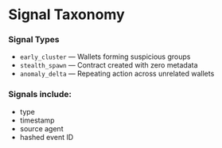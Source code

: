 # Signal Taxonomy

### Signal Types

- `early_cluster` — Wallets forming suspicious groups
- `stealth_spawn` — Contract created with zero metadata
- `anomaly_delta` — Repeating action across unrelated wallets

### Signals include:

- type
- timestamp
- source agent
- hashed event ID

